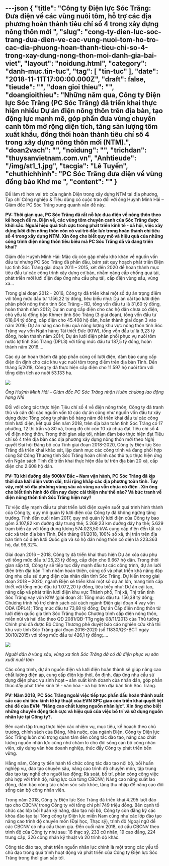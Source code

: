 ---json
{
    "title": "Công ty Điện lực Sóc Trăng: Đưa điện về các vùng nuôi tôm, hỗ trợ các địa phương hoàn thành tiêu chí số 4 trong xây dựng nông thôn mới ",
    "slug": "cong-ty-dien-luc-soc-trang-dua-dien-ve-cac-vung-nuoi-tom-ho-tro-cac-dia-phuong-hoan-thanh-tieu-chi-so-4-trong-xay-dung-nong-thon-moi-danh-gia-bai-viet",
    "layout": "noidung.html",
    "category": "danh-muc.tin-tuc",
    "tag": [
        "tin-tuc"
    ],
    "date": "2018-11-11T17:00:00.000Z",
    "draft": false,
    "tieude": "",
    "doan gioi thieu": "",
    "doangioithieu": "Những năm qua, Công ty Điện lực Sóc Trăng (PC Sóc Trăng) đã triển khai thực hiện nhiều Dự án điện nông thôn trên địa bàn, tạo động lực mạnh mẽ, góp phần đưa vùng chuyên canh tôm mở rộng diện tích, tăng sản lượng tôm xuất khẩu, đồng thời hoàn thành tiêu chí số 4 trong xây dựng nông thôn mới (NTM).",
    "doan2vach": "",
    "noidung": "",
    "trichdan": "thuysanvietnam.com.vn",
    "Anhtieude": "/img/st1_1.jpg",
    "tacgia": "Lê Tuyến",
    "chuthichhinh": "PC Sóc Trăng đưa điện về vùng đồng bào Khơ me ",
    "__content__": ""
}
---
<p>Để l&agrave;m r&otilde; hơn vai tr&ograve; của ng&agrave;nh Điện trong x&acirc;y dựng NTM tại địa phương, Tạp ch&iacute; C&ocirc;ng nghiệp &amp; Ti&ecirc;u d&ugrave;ng c&oacute; cuộc trao đổi với &ocirc;ng Huỳnh Minh Hải &ndash; Gi&aacute;m đốc PC S&oacute;c Trăng xung quanh vấn đề n&agrave;y.</p>

<p><strong>PV: Thời gian qua, PC S&oacute;c Trăng đ&atilde; rất nỗ lực đưa điện về n&ocirc;ng th&ocirc;n theo kế hoạch đề ra. Điện về, c&aacute;c v&ugrave;ng t&ocirc;m chuy&ecirc;n canh của S&oacute;c Trăng được khởi sắc. Ngo&agrave;i hiệu quả t&iacute;ch cực trong ph&aacute;t triển kinh tế - x&atilde; hội, việc x&acirc;y dựng lưới điện n&ocirc;ng th&ocirc;n c&ograve;n c&oacute; vai tr&ograve; đắc lực trong ho&agrave;n th&agrave;nh chỉ ti&ecirc;u số 4 trong x&acirc;y dựng NTM. Xin &ocirc;ng cho biết quy m&ocirc; v&agrave; hiệu quả của những c&ocirc;ng tr&igrave;nh điện n&ocirc;ng th&ocirc;n ti&ecirc;u biểu m&agrave; PC S&oacute;c Trăng đ&atilde; v&agrave; đang triển khai?</strong></p>

<p>Gi&aacute;m đốc Huỳnh Minh Hải: Mặc d&ugrave; c&ograve;n gặp nhiều kh&oacute; khăn về nguồn vốn đầu tư nhưng PC S&oacute;c Trăng đ&atilde; phấn đấu, b&aacute;m s&aacute;t quy hoạch ph&aacute;t triển Điện lực tỉnh S&oacute;c Trăng giai đoạn 2011 &ndash; 2015, x&eacute;t đến 2020 để ho&agrave;n th&agrave;nh mục ti&ecirc;u đầu tư c&aacute;c c&ocirc;ng tr&igrave;nh x&acirc;y dựng cơ bản, nhằm n&acirc;ng cấp chống qu&aacute; tải, ph&aacute;t triển mới lưới điện đ&aacute;p ứng nhu cầu phụ tải, cấp điện v&ugrave;ng s&acirc;u, v&ugrave;ng xa...</p>

<p>Trong giai đoạn 2012 &ndash; 2016, C&ocirc;ng ty đ&atilde; triển khai một số dự &aacute;n trọng điểm với tổng mức đầu tư 1.156,22 tỷ đồng, ti&ecirc;u biểu như: Dự &aacute;n cải tạo lưới điện ph&acirc;n phối n&ocirc;ng th&ocirc;n tỉnh S&oacute;c Trăng &ndash; RD, tổng vốn đầu tư l&agrave; 31,60 tỷ đồng, ho&agrave;n th&agrave;nh năm 2012; Dự &aacute;n cung cấp điện cho c&aacute;c hộ d&acirc;n chưa c&oacute; điện, chủ yếu l&agrave; đồng b&agrave;o Khmer tỉnh S&oacute;c Trăng (3 giai đoạn), tổng vốn đầu tư 618,04 tỷ đồng, cấp điện cho 45.408 hộ d&acirc;n, ho&agrave;n th&agrave;nh giai đoạn 3 v&agrave;o năm 2016; Dự &aacute;n n&acirc;ng cao hiệu quả năng lượng khu vực n&ocirc;ng th&ocirc;n tỉnh S&oacute;c Trăng vay vốn Ng&acirc;n h&agrave;ng T&aacute;i thiết Đức (KfW), tổng vốn đầu tư l&agrave; 9,23 tỷ đồng, ho&agrave;n th&agrave;nh năm 2014; Dự &aacute;n lưới điện ph&acirc;n phối phục vụ nu&ocirc;i t&ocirc;m nước lợ tỉnh S&oacute;c Trăng (DPL3) với tổng mức đầu tư 187,5 tỷ đồng, ho&agrave;n th&agrave;nh năm 2016&hellip;.</p>

<p>C&aacute;c dự &aacute;n ho&agrave;n th&agrave;nh đ&atilde; g&oacute;p phần củng cố lưới điện, đảm bảo cung cấp điện ổn định cho c&aacute;c khu vực nu&ocirc;i t&ocirc;m trọng điểm tr&ecirc;n địa b&agrave;n Tỉnh. Đến th&aacute;ng 5/2018, C&ocirc;ng ty đ&atilde; thực hiện cấp điện cho 11.597 hộ nu&ocirc;i t&ocirc;m với tổng di&ecirc;̣n tích ao nu&ocirc;i 53.133 ha.</p>

<p><img src="http://icon.com.vn/Portals/0/userfiles/nhungtth/st2.jpg" /></p>

<p><em>&Ocirc;ng Huỳnh Minh Hải &ndash; Gi&aacute;m đốc PC S&oacute;c Trăng nhận Hu&acirc;n chương lao động hạng Nh&igrave;</em>&nbsp;</p>

<p>Đối với c&ocirc;ng t&aacute;c thực hiện Ti&ecirc;u ch&iacute; số 4 về điện n&ocirc;ng th&ocirc;n, C&ocirc;ng ty đ&atilde; tranh thủ v&agrave; c&acirc;n đối c&aacute;c nguồn vốn từ c&aacute;c dự &aacute;n cũng như nguồn vốn đầu tư x&acirc;y dựng được Tổng c&ocirc;ng ty ph&acirc;n bổ h&agrave;ng năm để triển khai đầu tư c&aacute;c c&ocirc;ng tr&igrave;nh lưới điện, kết quả đến năm 2018, tr&ecirc;n địa b&agrave;n to&agrave;n tỉnh S&oacute;c Trăng c&oacute; 17 phường, 12 thị trấn v&agrave; 80 x&atilde;, trong đ&oacute; chỉ c&ograve;n 10 x&atilde; chưa đạt Ti&ecirc;u ch&iacute; số 4 về điện n&ocirc;ng th&ocirc;n. Trong thời gian sắp tới, nhằm đảm bảo thực hiện đạt Ti&ecirc;u ch&iacute; số 4 tr&ecirc;n địa b&agrave;n c&aacute;c địa phương x&acirc;y dựng n&ocirc;ng th&ocirc;n mới theo Nghị quyết Đại hội Đảng bộ của Tỉnh giai đoạn 2018-2020, C&ocirc;ng ty Điện lực S&oacute;c Trăng đ&atilde; triển khai khảo s&aacute;t, lập danh mục c&aacute;c c&ocirc;ng tr&igrave;nh v&agrave; đang phối hợp c&ugrave;ng Sở C&ocirc;ng Thương tỉnh S&oacute;c Trăng ho&agrave;n chỉnh c&aacute;c thủ tục thực hiện ứng vốn Ng&acirc;n s&aacute;ch Tỉnh để triển khai thực hiện đầu tư tr&ecirc;n địa b&agrave;n 20 x&atilde;, cấp điện cho 2.608 hộ d&acirc;n.</p>

<p><strong>PV: Từ khi đường d&acirc;y 500kV Bắc &ndash; Nam vận h&agrave;nh, PC S&oacute;c Trăng đ&atilde; kịp thời đưa lưới điện vươn d&agrave;i, trải rộng khắp c&aacute;c địa phương to&agrave;n tỉnh. Tuy vậy, một số địa phương v&ugrave;ng s&acirc;u v&agrave; v&ugrave;ng xa vẫn chưa c&oacute; điện . Xin &ocirc;ng cho biết t&igrave;nh h&igrave;nh đ&oacute; đến nay được cải thiện như thế n&agrave;o? V&agrave; bức tranh về điện n&ocirc;ng th&ocirc;n tỉnh S&oacute;c Trăng hiện nay?</strong></p>

<p>Từ việc đẩy mạnh đầu tư ph&aacute;t triển lưới điện xuy&ecirc;n suốt qu&aacute; tr&igrave;nh h&igrave;nh th&agrave;nh của C&ocirc;ng ty, quy m&ocirc; quản l&yacute; lưới điện của C&ocirc;ng ty đ&atilde; kh&ocirc;ng ngừng tăng trưởng. T&iacute;nh đến cuối năm 2017, quy m&ocirc; quản l&yacute; lưới điện của C&ocirc;ng ty bao gồm 3.107,82 km đường d&acirc;y trung thế; 5.269,23 km đường d&acirc;y hạ thế; 5.629 trạm biến &aacute;p với tổng dung lượng 574.023,50 kVA cung cấp điện đến tất cả c&aacute;c x&atilde; tr&ecirc;n địa b&agrave;n Tỉnh. Đến th&aacute;ng 01/2018, 100% số x&atilde;, thị trấn tr&ecirc;n địa b&agrave;n tỉnh c&oacute; điện lưới Quốc gia v&agrave; số hộ d&acirc;n n&ocirc;ng th&ocirc;n c&oacute; điện l&agrave; 223.363 hộ, đạt 99,32%.</p>

<p>Giai đoạn 2016 &ndash; 2018, C&ocirc;ng ty đ&atilde; triển khai thực hiện Dự &aacute;n x&oacute;a c&acirc;u phụ với tổng mức đầu tư 25,23 tỷ đồng, cấp điện cho 9.667 hộ d&acirc;n. Trong thời gian sắp tới, C&ocirc;ng ty sẽ tiếp tục đẩy mạnh đầu tư c&aacute;c c&ocirc;ng tr&igrave;nh, dự &aacute;n lưới điện tr&ecirc;n địa b&agrave;n Tỉnh nhằm ho&agrave;n thiện, củng cố v&agrave; ph&aacute;t triển khả năng đ&aacute;p ứng nhu cầu sử dụng điện của nh&acirc;n d&acirc;n tỉnh S&oacute;c Trăng. Dự kiến trong giai đoạn 2018 &ndash; 2020, ng&agrave;nh Điện sẽ triển khai một số dự &aacute;n lớn, mang t&iacute;nh cấp thiết với tổng mức đầu tư 1.072,20 tỷ đồng, ti&ecirc;u biểu như: Dự &aacute;n cải tạo, n&acirc;ng cấp v&agrave; ph&aacute;t triển lưới điện khu vực Th&agrave;nh phố, Thị x&atilde;, Thị trấn tỉnh S&oacute;c Trăng vay vốn KfW (giai đoạn 3): Tổng mức đầu tư: 156,38 tỷ đồng; Chương tr&igrave;nh hỗ trợ ch&iacute;nh s&aacute;ch cải c&aacute;ch ng&agrave;nh Điện giai đoạn 4 vay vốn ODA (DPL4): Tổng mức đầu tư 73,68 tỷ đồng; Dự &aacute;n Cấp điện n&ocirc;ng th&ocirc;n từ lưới điện quốc gia tỉnh S&oacute;c Trăng thuộc Chương tr&igrave;nh cấp điện n&ocirc;ng th&ocirc;n, miền n&uacute;i v&agrave; hải đảo theo QĐ 2081/QĐ-TTg ng&agrave;y 08/11/2013 của Thủ tướng Ch&iacute;nh phủ đ&atilde; được Bộ C&ocirc;ng Thương ph&ecirc; duyệt b&aacute;o c&aacute;o nghi&ecirc;n cứu khả thi khu vực tỉnh S&oacute;c Trăng giai đoạn 2016-2020 (số 11830/QĐ-BCT ng&agrave;y 30/10/2015) với tổng mức đầu tư 426,1 tỷ đồng;&hellip;.</p>

<p><img src="http://icon.com.vn/Portals/0/userfiles/nhungtth/st3.jpg" /></p>

<p><em>Người d&acirc;n ở v&ugrave;ng s&acirc;u, v&ugrave;ng xa tỉnh S&oacute;c Trăng đ&atilde; c&oacute; đủ điện phục vụ sản xuất nu&ocirc;i t&ocirc;m</em>&nbsp;</p>

<p>C&aacute;c c&ocirc;ng tr&igrave;nh, dự &aacute;n nguồn điện v&agrave; lưới điện ho&agrave;n th&agrave;nh sẽ gi&uacute;p n&acirc;ng cao chất lượng điện &aacute;p, cung cấp điện kịp thời, ổn định, đ&aacute;p ứng nhu cầu sử dụng điện phục vụ sinh hoạt &ndash; sản xuất kinh doanh của nh&acirc;n d&acirc;n, g&oacute;p phần th&uacute;c đẩy ph&aacute;t triển kinh tế - văn h&oacute;a - x&atilde; hội tr&ecirc;n địa b&agrave;n tỉnh S&oacute;c Trăng.</p>

<p><strong>PV: Năm 2018, PC S&oacute;c Trăng ngo&agrave;i việc tiếp tục phấn đấu ho&agrave;n th&agrave;nh xuất sắc c&aacute;c chỉ ti&ecirc;u kinh tế kỹ thuật của EVN SPC giao c&ograve;n triển khai quyết liệt chủ đề của EVN: &ldquo;N&acirc;ng cao chất lượng nguồn nh&acirc;n lực&rdquo;. Xin &ocirc;ng cho biết những chuyển động t&iacute;ch cực v&agrave; hiệu quả của việc bố tr&iacute; v&agrave; sử dụng nguồn nh&acirc;n lực tại C&ocirc;ng ty?.</strong></p>

<p>B&ecirc;n cạnh tập trung thực hiện c&aacute;c nhiệm vụ, mục ti&ecirc;u, kế hoạch theo chủ trương, ch&iacute;nh s&aacute;ch của Đảng, Nh&agrave; nước, của ng&agrave;nh Điện, C&ocirc;ng ty Điện lực S&oacute;c Trăng lu&ocirc;n ch&uacute; trọng quan t&acirc;m đến c&ocirc;ng t&aacute;c đ&agrave;o tạo, n&acirc;ng cao chất lượng nguồn nh&acirc;n lực cũng như chăm lo cho đời sống c&aacute;n bộ c&ocirc;ng nh&acirc;n vi&ecirc;n, x&acirc;y dựng văn h&oacute;a doanh nghiệp, th&uacute;c đẩy C&ocirc;ng ty ph&aacute;t triển bền vững.</p>

<p>Hằng năm, C&ocirc;ng ty tiến h&agrave;nh tổ chức c&ocirc;ng t&aacute;c đ&agrave;o tạo nội bộ, bồi huấn nghiệp vụ, đ&agrave;o tạo chuy&ecirc;n s&acirc;u, n&acirc;ng cao tr&igrave;nh độ chuy&ecirc;n m&ocirc;n, tập trung đ&agrave;o tạo tay nghề cho người lao động; R&agrave; so&aacute;t, bố tr&iacute;, ph&acirc;n c&ocirc;ng c&ocirc;ng việc ph&ugrave; hợp với tr&igrave;nh độ, năng lực của từng CBCNV; N&acirc;ng cao năng suất lao động, đảm bảo c&ocirc;ng t&aacute;c chăm s&oacute;c sức khỏe, tăng thu nhập để n&acirc;ng cao đời sống c&aacute;n bộ c&ocirc;ng nh&acirc;n vi&ecirc;n.</p>

<p>Trong năm 2018, C&ocirc;ng ty Điện lực S&oacute;c Trăng đ&atilde; triển khai 4.295 lượt đ&agrave;o tạo cho CBCNV trong C&ocirc;ng ty với tổng chi ph&iacute; 749 triệu đồng. B&ecirc;n cạnh tổ chức c&aacute;c lớp bồi huấn kỹ năng, đ&agrave;o tạo nội bộ, C&ocirc;ng ty c&ograve;n đăng k&yacute; c&aacute;c kh&oacute;a đ&agrave;o tạo tại Tổng c&ocirc;ng ty Điện lực miền Nam cũng như c&aacute;c lớp đ&agrave;o tạo n&acirc;ng cao tr&igrave;nh độ chuy&ecirc;n m&ocirc;n (Đại học, Thạc sỹ), tr&igrave;nh độ Ngoại ngữ để c&aacute;c CBCNV c&oacute; nhu cầu tham gia. Đến cuối năm 2018, cơ cấu CBCNV theo tr&igrave;nh độ của C&ocirc;ng ty như sau: 16 thạc sỹ, 233 cử nh&acirc;n, 19 cao đẳng, 224 trung cấp, 326 c&ocirc;ng nh&acirc;n kỹ thuật v&agrave; 20 tr&igrave;nh độ kh&aacute;c.</p>

<p>C&ocirc;ng t&aacute;c đ&agrave;o tạo, ph&aacute;t triển nguồn nh&acirc;n lực ch&iacute;nh l&agrave; một trong c&aacute;c yếu tố chủ đạo trong qu&aacute; tr&igrave;nh hoạt động v&agrave; ph&aacute;t triển của C&ocirc;ng ty Điện lực S&oacute;c Trăng trong thời gian sắp tới.</p>
